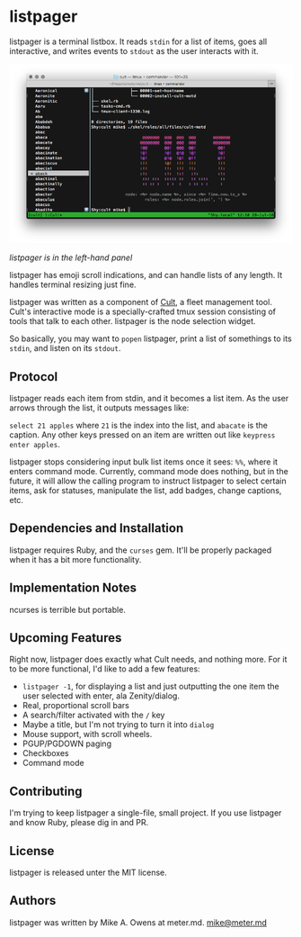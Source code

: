 # listpager

listpager is a terminal listbox.  It reads `stdin` for a list of items, goes all
interactive, and writes events to `stdout` as the user interacts with it.

![listpager in action](./doc/screenshot.png)

*listpager is in the left-hand panel*

listpager has emoji scroll indications, and can handle lists of any length.  It
handles terminal resizing just fine.

listpager was written as a component of [Cult][1], a fleet management tool.  Cult's
interactive mode is a specially-crafted tmux session consisting of tools that
talk to each other.  listpager is the node selection widget.

So basically, you may want to `popen` listpager, print a list of somethings to
its `stdin`, and listen on its `stdout`.

## Protocol
listpager reads each item from stdin, and it becomes a list item.  As the user
arrows through the list, it outputs messages like:

`select 21 apples` where `21` is the index into the list, and `abacate` is the
caption.  Any other keys pressed on an item are written out like
`keypress enter apples`.

listpager stops considering input bulk list items once it sees: `%%`, where it
enters command mode.  Currently, command mode does nothing, but in the future,
it will allow the calling program to instruct listpager to select certain items,
ask for statuses, manipulate the list, add badges, change captions, etc.

## Dependencies and Installation

listpager requires Ruby, and the `curses` gem.  It'll be properly packaged when
it has a bit more functionality.

## Implementation Notes
ncurses is terrible but portable.

## Upcoming Features

Right now, listpager does exactly what Cult needs, and nothing more.  For it to
be more functional, I'd like to add a few features:

  * `listpager -1`, for displaying a list and just outputting the one item the
    user selected with enter, ala Zenity/dialog.
  * Real, proportional scroll bars
  * A search/filter activated with the `/` key
  * Maybe a title, but I'm not trying to turn it into `dialog`
  * Mouse support, with scroll wheels.
  * PGUP/PGDOWN paging
  * Checkboxes
  * Command mode

## Contributing

I'm trying to keep listpager a single-file, small project.  If you use listpager
and know Ruby, please dig in and PR.

## License

listpager is released unter the MIT license.

## Authors

listpager was written by Mike A. Owens at meter.md.  mike@meter.md

[1]: https://github.com/metermd/cult "Cult"

